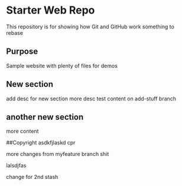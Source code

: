 # Starter Web Repo

This repository is for showing how Git and GitHub work
something to rebase

## Purpose

Sample website with plenty of files for demos

## New section
add desc for new section
more desc
test content on add-stuff branch

## another new section
more  content

##Copyright
asdkfjlaskd
cpr

more changes from myfeature branch
shit

lalsdjfas

change for 2nd stash
